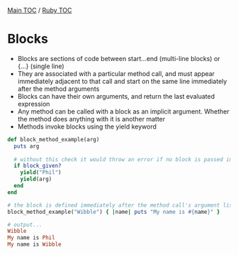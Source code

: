 [Main TOC](../README.md) / [Ruby TOC](./ruby-TOC.md)

# Blocks

- Blocks are sections of code between start...end (multi-line blocks) or {...} (single line)
- They are associated with a particular method call, and must appear immediately adjacent to that call and start on the same line immediately after the method arguments
- Blocks can have their own arguments, and return the last evaluated expression
- Any method can be called with a block as an implicit argument. Whether the method does anything with it is another matter
- Methods invoke blocks using the yield keyword
```ruby
def block_method_example(arg)
  puts arg
  
  # without this check it would throw an error if no block is passed in
  if block_given?
    yield("Phil")
    yield(arg)
  end
end

# the block is defined immediately after the method call's argument list
block_method_example("Wibble") { |name| puts "My name is #{name}" }

# output...
Wibble
My name is Phil
My name is Wibble
```